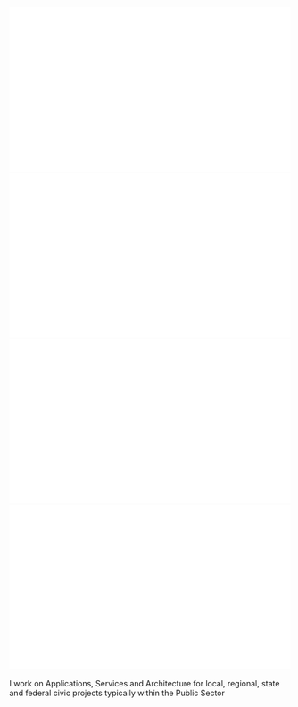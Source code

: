 ![](https://raw.githubusercontent.com/brentporter/github-stats/master/generated/overview.svg#gh-dark-mode-only)
![](https://raw.githubusercontent.com/brentporter/github-stats/master/generated/overview.svg#gh-light-mode-only)![](https://raw.githubusercontent.com/brentporter/github-stats/master/generated/languages.svg#gh-dark-mode-only)
![](https://raw.githubusercontent.com/brentporter/github-stats/master/generated/languages.svg#gh-light-mode-only)

I work on Applications, Services and Architecture for local, regional, state and federal civic projects typically within the Public Sector

<!--
**brentporter/brentporter** is a ✨ _special_ ✨ repository because its `README.md` (this file) appears on your GitHub profile.

Here are some ideas to get you started:

- 🔭 I’m currently working on ...
- 🌱 I’m currently learning ...
- 👯 I’m looking to collaborate on ...
- 🤔 I’m looking for help with ...
- 💬 Ask me about ...
- 📫 How to reach me: ...
- 😄 Pronouns: ...
- ⚡ Fun fact: ...
-->
